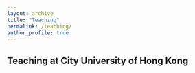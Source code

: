 ```yaml
---
layout: archive
title: "Teaching"
permalink: /teaching/
author_profile: true
---
```


Teaching at City University of Hong Kong
---
